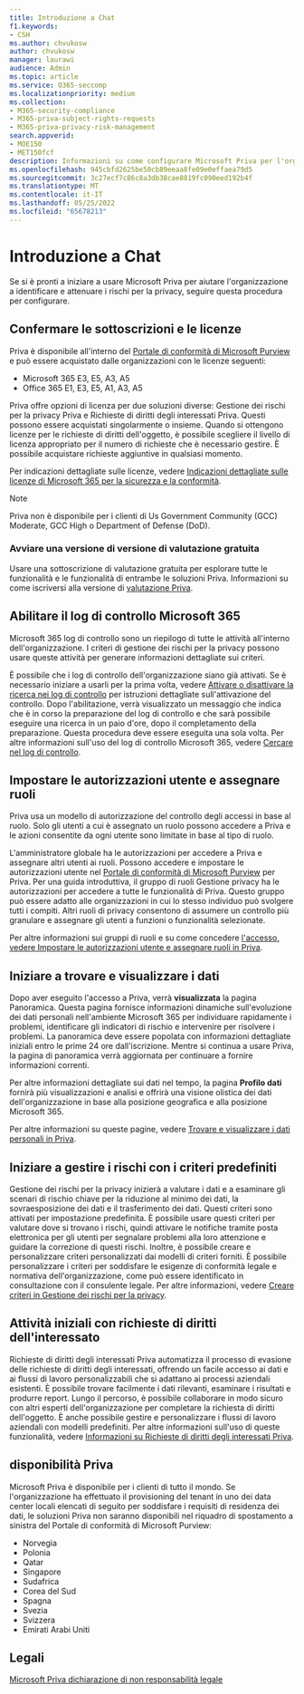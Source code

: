 ```yaml
---
title: Introduzione a Chat
f1.keywords:
- CSH
ms.author: chvukosw
author: chvukosw
manager: laurawi
audience: Admin
ms.topic: article
ms.service: O365-seccomp
ms.localizationpriority: medium
ms.collection:
- M365-security-compliance
- M365-priva-subject-rights-requests
- M365-priva-privacy-risk-management
search.appverid:
- MOE150
- MET150fcf
description: Informazioni su come configurare Microsoft Priva per l'organizzazione, impostare ruoli e autorizzazioni e configurare impostazioni importanti.
ms.openlocfilehash: 945cbfd2625be50cb89eeaa8fe09e0effaea79d5
ms.sourcegitcommit: 3c27ecf7c86c8a3db38cae8819fc090eed192b4f
ms.translationtype: MT
ms.contentlocale: it-IT
ms.lasthandoff: 05/25/2022
ms.locfileid: "65678213"
---
```

# <a name="get-started-with-priva"></a>Introduzione a Chat

Se si è pronti a iniziare a usare Microsoft Priva per aiutare l'organizzazione a identificare e attenuare i rischi per la privacy, seguire questa procedura per configurare.

## <a name="confirm-subscriptions-and-licensing"></a>Confermare le sottoscrizioni e le licenze

Priva è disponibile all'interno del [Portale di conformità di Microsoft Purview](https://compliance.microsoft.com/) e può essere acquistato dalle organizzazioni con le licenze seguenti:

- Microsoft 365 E3, E5, A3, A5
- Office 365 E1, E3, E5, A1, A3, A5

Priva offre opzioni di licenza per due soluzioni diverse: Gestione dei rischi per la privacy Priva e Richieste di diritti degli interessati Priva. Questi possono essere acquistati singolarmente o insieme. Quando si ottengono licenze per le richieste di diritti dell'oggetto, è possibile scegliere il livello di licenza appropriato per il numero di richieste che è necessario gestire. È possibile acquistare richieste aggiuntive in qualsiasi momento.

Per indicazioni dettagliate sulle licenze, vedere [Indicazioni dettagliate sulle licenze di Microsoft 365 per la sicurezza e la conformità](/office365/servicedescriptions/microsoft-365-service-descriptions/microsoft-365-tenantlevel-services-licensing-guidance/microsoft-365-security-compliance-licensing-guidance#microsoft-priva).

> [!Note]
> Priva non è disponibile per i clienti di Us Government Community (GCC) Moderate, GCC High o Department of Defense (DoD).

### <a name="start-a-free-trial"></a>Avviare una versione di versione di valutazione gratuita

Usare una sottoscrizione di valutazione gratuita per esplorare tutte le funzionalità e le funzionalità di entrambe le soluzioni Priva. Informazioni su come iscriversi alla versione di [valutazione Priva](priva-trial.md).

## <a name="enable-the-microsoft-365-audit-log"></a>Abilitare il log di controllo Microsoft 365

Microsoft 365 log di controllo sono un riepilogo di tutte le attività all'interno dell'organizzazione. I criteri di gestione dei rischi per la privacy possono usare queste attività per generare informazioni dettagliate sui criteri.

È possibile che i log di controllo dell'organizzazione siano già attivati. Se è necessario iniziare a usarli per la prima volta, vedere [Attivare o disattivare la ricerca nei log di controllo](/microsoft-365/compliance/turn-audit-log-search-on-or-off) per istruzioni dettagliate sull'attivazione del controllo. Dopo l'abilitazione, verrà visualizzato un messaggio che indica che è in corso la preparazione del log di controllo e che sarà possibile eseguire una ricerca in un paio d'ore, dopo il completamento della preparazione. Questa procedura deve essere eseguita una sola volta. Per altre informazioni sull'uso del log di controllo Microsoft 365, vedere [Cercare nel log di controllo](/microsoft-365/compliance/search-the-audit-log-in-security-and-compliance).

## <a name="set-user-permissions-and-assign-roles"></a>Impostare le autorizzazioni utente e assegnare ruoli

Priva usa un modello di autorizzazione del controllo degli accessi in base al ruolo. Solo gli utenti a cui è assegnato un ruolo possono accedere a Priva e le azioni consentite da ogni utente sono limitate in base al tipo di ruolo.

L'amministratore globale ha le autorizzazioni per accedere a Priva e assegnare altri utenti ai ruoli. Possono accedere e impostare le autorizzazioni utente nel [Portale di conformità di Microsoft Purview](https://compliance.microsoft.com/) per Priva. Per una guida introduttiva, il gruppo di ruoli Gestione privacy ha le autorizzazioni per accedere a tutte le funzionalità di Priva. Questo gruppo può essere adatto alle organizzazioni in cui lo stesso individuo può svolgere tutti i compiti. Altri ruoli di privacy consentono di assumere un controllo più granulare e assegnare gli utenti a funzioni o funzionalità selezionate.

Per altre informazioni sui gruppi di ruoli e su come concedere [l'accesso, vedere Impostare le autorizzazioni utente e assegnare ruoli in Priva](priva-permissions.md).

## <a name="start-finding-and-visualizing-your-data"></a>Iniziare a trovare e visualizzare i dati

Dopo aver eseguito l'accesso a Priva, verrà **visualizzata** la pagina Panoramica. Questa pagina fornisce informazioni dinamiche sull'evoluzione dei dati personali nell'ambiente Microsoft 365 per individuare rapidamente i problemi, identificare gli indicatori di rischio e intervenire per risolvere i problemi. La panoramica deve essere popolata con informazioni dettagliate iniziali entro le prime 24 ore dall'iscrizione. Mentre si continua a usare Priva, la pagina di panoramica verrà aggiornata per continuare a fornire informazioni correnti.

Per altre informazioni dettagliate sui dati nel tempo, la pagina **Profilo dati** fornirà più visualizzazioni e analisi e offrirà una visione olistica dei dati dell'organizzazione in base alla posizione geografica e alla posizione Microsoft 365.

Per altre informazioni su queste pagine, vedere [Trovare e visualizzare i dati personali in Priva](priva-data-profile.md).

## <a name="start-managing-risks-with-default-policies"></a>Iniziare a gestire i rischi con i criteri predefiniti

Gestione dei rischi per la privacy inizierà a valutare i dati e a esaminare gli scenari di rischio chiave per la riduzione al minimo dei dati, la sovraesposizione dei dati e il trasferimento dei dati. Questi criteri sono attivati per impostazione predefinita. È possibile usare questi criteri per valutare dove si trovano i rischi, quindi attivare le notifiche tramite posta elettronica per gli utenti per segnalare problemi alla loro attenzione e guidare la correzione di questi rischi. Inoltre, è possibile creare e personalizzare criteri personalizzati dai modelli di criteri forniti. È possibile personalizzare i criteri per soddisfare le esigenze di conformità legale e normativa dell'organizzazione, come può essere identificato in consultazione con il consulente legale. Per altre informazioni, vedere [Creare criteri in Gestione dei rischi per la privacy](risk-management-policies.md).

## <a name="get-started-with-subject-rights-requests"></a>Attività iniziali con richieste di diritti dell'interessato

Richieste di diritti degli interessati Priva automatizza il processo di evasione delle richieste di diritti degli interessati, offrendo un facile accesso ai dati e ai flussi di lavoro personalizzabili che si adattano ai processi aziendali esistenti. È possibile trovare facilmente i dati rilevanti, esaminare i risultati e produrre report. Lungo il percorso, è possibile collaborare in modo sicuro con altri esperti dell'organizzazione per completare la richiesta di diritti dell'oggetto. È anche possibile gestire e personalizzare i flussi di lavoro aziendali con modelli predefiniti. Per altre informazioni sull'uso di queste funzionalità, vedere [Informazioni su Richieste di diritti degli interessati Priva](subject-rights-requests.md).

## <a name="priva-availability"></a>disponibilità Priva

Microsoft Priva è disponibile per i clienti di tutto il mondo. Se l'organizzazione ha effettuato il provisioning del tenant in uno dei data center locali elencati di seguito per soddisfare i requisiti di residenza dei dati, le soluzioni Priva non saranno disponibili nel riquadro di spostamento a sinistra del Portale di conformità di Microsoft Purview:

- Norvegia
- Polonia
- Qatar
- Singapore
- Sudafrica
- Corea del Sud
- Spagna
- Svezia
- Svizzera
- Emirati Arabi Uniti

## <a name="legal-disclaimer"></a>Legali

[Microsoft Priva dichiarazione di non responsabilità legale](priva-disclaimer.md)

